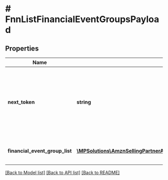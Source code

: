 # # FnnListFinancialEventGroupsPayload

## Properties

Name | Type | Description | Notes
------------ | ------------- | ------------- | -------------
**next_token** | **string** | When present and not empty, pass this string token in the next request to return the next response page. | [optional]
**financial_event_group_list** | [**\MPSolutions\AmznSellingPartnerApi\Models\Finances\FnnFinancialEventGroup[]**](FnnFinancialEventGroup.md) | A list of financial event group information. | [optional]

[[Back to Model list]](../../README.md#models) [[Back to API list]](../../README.md#endpoints) [[Back to README]](../../README.md)
